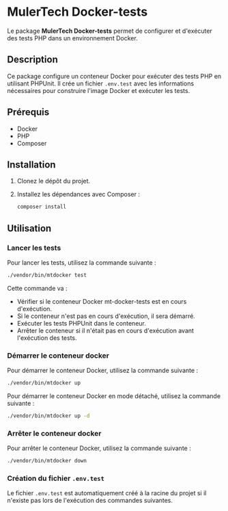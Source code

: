 # MulerTech Docker-tests

Le package **MulerTech Docker-tests** permet de configurer et d'exécuter des tests PHP dans un environnement Docker.

## Description

Ce package configure un conteneur Docker pour exécuter des tests PHP en utilisant PHPUnit. Il crée un fichier `.env.test` avec les informations nécessaires pour construire l'image Docker et exécuter les tests.

## Prérequis

- Docker
- PHP
- Composer

## Installation

1. Clonez le dépôt du projet.
2. Installez les dépendances avec Composer :

    ```sh
    composer install
    ```

## Utilisation

### Lancer les tests

Pour lancer les tests, utilisez la commande suivante :

```sh
./vendor/bin/mtdocker test
```

Cette commande va :
- Vérifier si le conteneur Docker mt-docker-tests est en cours d'exécution.
- Si le conteneur n'est pas en cours d'exécution, il sera démarré.
- Exécuter les tests PHPUnit dans le conteneur.
- Arrêter le conteneur si il n'était pas en cours d'exécution avant l'exécution des tests.

### Démarrer le conteneur docker

Pour démarrer le conteneur Docker, utilisez la commande suivante :

```sh
./vendor/bin/mtdocker up
```

Pour démarrer le conteneur Docker en mode détaché, utilisez la commande suivante :

```sh
./vendor/bin/mtdocker up -d
```

### Arrêter le conteneur docker

Pour arrêter le conteneur Docker, utilisez la commande suivante :

```sh
./vendor/bin/mtdocker down
```

### Création du fichier `.env.test`

Le fichier `.env.test` est automatiquement créé à la racine du projet si il n'existe pas lors de l'exécution des commandes suivantes.

